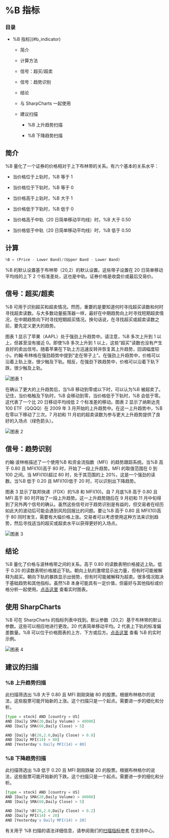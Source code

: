 # %B 指标 

### 目录

+   %B 指标](#b_indicator)

    +   简介

    +   计算方法

    +   信号：超买/超卖

    +   信号：趋势识别

    +   结论

    +   与 SharpCharts 一起使用

    +   建议扫描

        +   %B 上升趋势扫描

        +   %B 下降趋势扫描

## 简介

%B 量化了一个证券的价格相对于上下布林带的关系。有六个基本的关系水平：

+   当价格位于上轨时，%B 等于 1

+   当价格位于下轨时，%B 等于 0

+   当价格高于上轨时，%B 大于 1

+   当价格低于下轨时，%B 低于 0

+   当价格高于中轨（20 日简单移动平均线）时，%B 大于 0.50

+   当价格低于中轨（20 日简单移动平均线）时，%B 低于 0.50

## 计算

```py
%B = (Price - Lower Band)/(Upper Band - Lower Band)

```

%B 的默认设置基于布林带（20,2）的默认设置。这些带子设置在 20 日简单移动平均线的上下 2 个标准差处，这也是中轨。证券价格是收盘价或最后交易价。

## 信号：超买/超卖

%B 可用于识别超买和超卖情况。然而，重要的是要知道何时寻找超买读数和何时寻找超卖读数。与大多数动量振荡器一样，最好在中期趋势向上时寻找短期超卖情况，在中期趋势向下时寻找短期超买情况。换句话说，在寻找超买或超卖读数之前，要先定义更大的趋势。

图表 1 显示了苹果（AAPL）处于强劲上升趋势中。请注意，%B 多次上升到 1 以上，但甚至没有接近 0。即使%B 多次上升到 1 以上，这些“超买”读数也没有产生良好的卖出信号。随着苹果在下轨上方迅速反转并恢复其上升趋势，回调幅度较小。约翰·布林格在强劲趋势中提到“走在带子上”。在强劲上升趋势中，价格可以沿着上轨上涨，很少触及下轨。相反，在强劲下跌趋势中，价格可以沿着下轨下跌，很少触及上轨。

![图表 1](img/c4fa534a5d5084d8eec51018e540dc06.jpg "图表 1")

在确认了更大的上升趋势后，当%B 移动到零或以下时，可以认为%B 被超卖了。记住，当价格触及下轨时，%B 会移动到零，当价格低于下轨时，%B 会低于零。这代表了一个比 20 日移动平均线低 2 个标准差的移动。图表 2 显示了纳斯达克 100 ETF（QQQQ）在 2009 年 3 月开始的上升趋势中。在这一上升趋势中，%B 在零以下移动了三次。7 月初和 11 月初的超卖读数为参与更大上升趋势提供了良好的入场点（绿色箭头）。

![图表 2](img/52356e78881d017a2e0ca7130dd14ba3.jpg "图表 2")

## 信号：趋势识别

约翰·波林格描述了一个使用%B 和资金流指数（MFI）的趋势跟踪系统。当%B 高于 0.80 且 MFI(10)高于 80 时，开始了一段上升趋势。MFI 的取值范围在 0 到 100 之间。当 MFI(10)超过 80 时，处于其范围的上 20%，这是一个强劲的读数。当%B 低于 0.20 且 MFI(10)低于 20 时，可以识别出下降趋势。

图表 3 显示了联邦快递（FDX）的%B 和 MFI(10)。自 7 月底%B 高于 0.80 且 MFI 高于 80 时开始了一段上升趋势。这一上升趋势随后在 9 月初和 11 月中旬得到了另外两个信号的确认。虽然这些信号对于趋势识别是有益的，但交易者在经历如此大的波动后可能会遇到风险回报比的问题。要让%B 高于 0.80 且 MFI(10)高于 80 同时发生，需要有大幅价格上涨。交易者可以考虑使用这种方法来识别趋势，然后寻找适当的超买或超卖水平以获得更好的入场点。

![图表 3](img/399aab008a29a4f5157274f8fd11b0d7.jpg "图表 3")

## 结论

%B 量化了价格与波林格带之间的关系。高于 0.80 的读数表明价格接近上轨。低于 0.20 的读数表明价格接近下轨。朝向上轨的激增显示出力量，但有时可能被解释为超买。朝向下轨的暴跌显示出弱势，但有时可能被解释为超卖。很多情况取决于基础趋势和其他指标。虽然%B 本身可能具有一定价值，但最好与其他指标或价格分析一起使用。[点击这里](http://stockcharts.com/h-sc/ui?s=$SPX&p=D&yr=0&mn=6&dy=0&id=p62195116429&listNum=61&a=259167452 "http://stockcharts.com/h-sc/ui?s=$SPX&p=D&yr=0&mn=6&dy=0&id=p62195116429&listNum=61&a=259167452") 查看实时图表。

## 使用 SharpCharts

%B 可在 SharpCharts 的指标列表中找到。默认参数（20,2）基于布林带的默认参数。这些可以相应地进行更改。20 代表简单移动平均。2 代表上下轨的标准偏差数量。%B 可以位于价格图表的上方、下方或后方。[点击这里](http://stockcharts.com/h-sc/ui?s=$SPX&p=D&yr=0&mn=6&dy=0&id=p62195116429&listNum=61&a=259167452 "http://stockcharts.com/h-sc/ui?s=$SPX&p=D&yr=0&mn=6&dy=0&id=p62195116429&listNum=61&a=259167452") 查看 %B 的实时示例。

![图表 4](img/425ebea37a0c8a5ab7614f2e902ca3c7.jpg "图表 4")

## 建议的扫描

### %B 上升趋势扫描

此扫描筛选出 %B 大于 0.80 且 MFI 刚刚突破 80 的股票。根据布林格尔的说法，这些股票可能开始新的上涨。这个扫描只是一个起点。需要进一步的细化和分析。

```py
[type = stock] AND [country = US] 
AND [Daily SMA(20,Daily Volume) > 40000] 
AND [Daily SMA(60,Daily Close) > 5] 

AND [Daily %B(20,2.0,Daily Close) > 0.8] 
AND [Daily MFI(14) > 80] 
AND [Yesterday's Daily MFI(14) < 80]
```

### %B 下降趋势扫描

此扫描筛选出 %B 低于 0.20 且 MFI 刚刚跌破 20 的股票。根据布林格尔的说法，这些股票可能开始新的下跌。这个扫描只是一个起点。需要进一步的细化和分析。

```py
[type = stock] AND [country = US] 
AND [Daily SMA(20,Daily Volume) > 40000] 
AND [Daily SMA(60,Daily Close) > 5] 

AND [Daily %B(20,2.0,Daily Close) < 0.2] 
AND [Daily MFI(14) < 20] 
AND [Yesterday's Daily MFI(14) > 20]
```

有关用于 %B 扫描的语法详细信息，请参阅我们的[扫描指标参考](http://stockcharts.com/docs/doku.php?id=scans:indicators#bollinger_s_b_indicator "http://stockcharts.com/docs/doku.php?id=scans:indicators#bollinger_s_b_indicator") 在支持中心。
